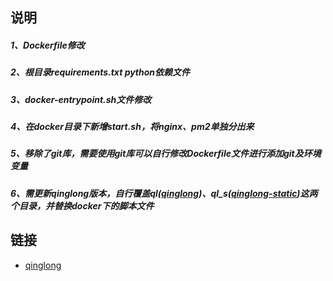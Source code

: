 ## 说明

##### 1、Dockerfile修改

##### 2、根目录requirements.txt python依赖文件

##### 3、docker-entrypoint.sh文件修改

##### 4、在docker目录下新增start.sh，将nginx、pm2单独分出来

##### 5、移除了git库，需要使用git库可以自行修改Dockerfile文件进行添加git及环境变量

##### 6、需更新qinglong版本，自行覆盖ql([qinglong](https://github.com/whyour/qinglong))、ql_s([qinglong-static](https://github.com/whyour/qinglong-static))这两个目录，并替换docker下的脚本文件

## 链接

- [qinglong](https://github.com/whyour/qinglong)